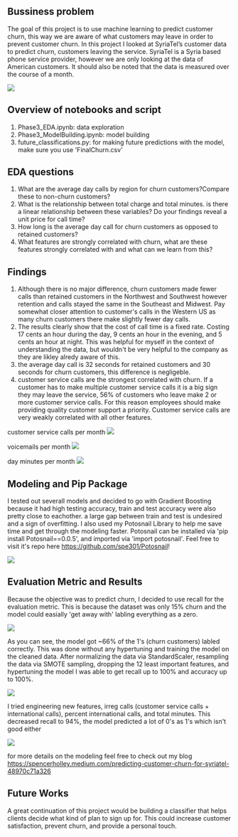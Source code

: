 ## Bussiness problem

The goal of this project is to use machine learning to predict customer churn, this way we are aware of what customers may leave in order to prevent customer churn. In this project I looked at SyriaTel’s customer data to predict churn, customers leaving the service. SyriaTel is a Syria based phone service provider, however we are only looking at the data of American customers. It should also be noted that the data is measured over the course of a month.

<img src="images/download.jpg/"> 

## Overview of notebooks and script
1. Phase3_EDA.ipynb: data exploration
2. Phase3_ModelBuilding.ipynb: model building
3. future_classifications.py: for making future predictions with the model, make sure you use 'FinalChurn.csv'

## EDA questions

1. What are the average day calls by region for churn customers?Compare these to non-churn customers?
2. What is the relationship between total charge and total minutes. is there a linear relationship between these variables? Do your findings reveal a unit price for call time?
3. How long is the average day call for churn customers as opposed to retained customers?
4. What features are strongly correlated with churn, what are these features strongly correlated with and what can we learn from this?

## Findings

1. Although there is no major difference, churn customers made fewer calls than retained customers in the Northwest and Southwest however retention and calls stayed the same in the Southeast and Midwest. Pay somewhat closer attention to customer's calls in the Western US as many churn customers there make slightly fewer day calls.
2. The results clearly show that the cost of call time is a fixed rate. Costing 17 cents an hour during the day, 9 cents an hour in the evening, and 5 cents an hour at night. This was helpful for myself in the context of understanding the data, but wouldn't be very helpful to the company as they are likley alredy aware of this.
3. the average day call is 32 seconds for retained customers and 30 seconds for churn customers, this difference is negligeble.
4. customer service calls are the strongest correlated with churn. If a customer has to make multiple customer service calls it is a big sign they may leave the service, 56% of customers who leave make 2 or more customer service calls. For this reason employees should make providing quality customer support a priority. Customer service calls are very weakly correlated with all other features.

customer service calls per month
<img src="images/cs_calls.png/"> 

voicemails per month
<img src="images/vmail.png/"> 

day minutes per month
<img src="images/day_minutes.png/"> 

## Modeling and Pip Package

I tested out severall models and decided to go with Gradient Boosting because it had high testing accuracy, train and test accuracy were also pretty close to eachother. a large gap between train and test is undesired and a sign of overfitting. I also used my Potosnail Library to help me save time and get through the modeling faster. Potosnail can be installed via 'pip install Potosnail==0.0.5', and imported via 'import potosnail'. Feel free to visit it's repo here https://github.com/spe301/Potosnail! 

<img src="images/17.png/">

## Evaluation Metric and Results

Because the objective was to predict churn, I decided to use recall for the evaluation metric. This is because the dataset was only 15% churn and the model could easially 'get away with' labling everything as a zero.

<img src="images/cm1.png/">

As you can see, the model got ~66% of the 1's (churn customers) labled correctly. This was done without any hypertuning and training the model on the cleaned data. After normalizing the data via StandardScaler, resampling the data via SMOTE sampling, dropping the 12 least important features, and hypertuning the model I was able to get recall up to 100% and accuracy up to 100%.

<img src="images/cm2.png/">

I tried engineering new features, irreg calls (customer service calls + international calls), percent international calls, and total minutes. This decreased recall to 94%, the model predicted a lot of 0's as 1's which isn't good either

<img src="images/cm3.png/">

for more details on the modeling feel free to check out my blog
https://spencerholley.medium.com/predicting-customer-churn-for-syriatel-48970c71a326

## Future Works

A great continuation of this project would be building a classifier that helps clients decide what kind of plan to sign up for. This could increase customer satisfaction, prevent churn, and provide a personal touch.
